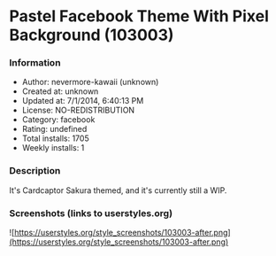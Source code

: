 # Pastel Facebook Theme With Pixel Background (103003)

### Information
- Author: nevermore-kawaii (unknown)
- Created at: unknown
- Updated at: 7/1/2014, 6:40:13 PM
- License: NO-REDISTRIBUTION
- Category: facebook
- Rating: undefined
- Total installs: 1705
- Weekly installs: 1


### Description
It's Cardcaptor Sakura themed, and it's currently still a WIP.


### Screenshots (links to userstyles.org)
![https://userstyles.org/style_screenshots/103003-after.png](https://userstyles.org/style_screenshots/103003-after.png)


